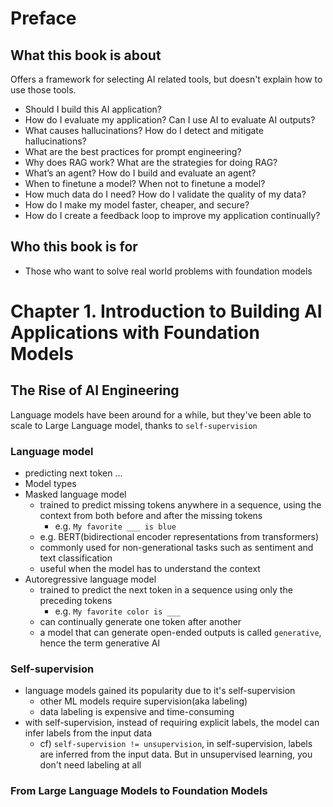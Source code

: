 # Preface

## What this book is about

Offers a framework for selecting AI related tools, but doesn't explain how to use those tools.

- Should I build this AI application?
- How do I evaluate my application? Can I use AI to evaluate AI outputs?
- What causes hallucinations? How do I detect and mitigate hallucinations?
- What are the best practices for prompt engineering?
- Why does RAG work? What are the strategies for doing RAG?
- What’s an agent? How do I build and evaluate an agent?
- When to finetune a model? When not to finetune a model?
- How much data do I need? How do I validate the quality of my data?
- How do I make my model faster, cheaper, and secure?
- How do I create a feedback loop to improve my application continually?

## Who this book is for

- Those who want to solve real world problems with foundation models

# Chapter 1. Introduction to Building AI Applications with Foundation Models

## The Rise of AI Engineering

Language models have been around for a while, but they've been able to scale to Large Language model, thanks to
`self-supervision`

### Language model

- predicting next token ...
- Model types
- Masked language model
    - trained to predict missing tokens anywhere in a sequence, using the context from both before and after the
      missing tokens
        - e.g. `My favorite ___ is blue`
    - e.g. BERT(bidirectional encoder representations from transformers)
    - commonly used for non-generational tasks such as sentiment and text classification
    - useful when the model has to understand the context
- Autoregressive language model
    - trained to predict the next token in a sequence using only the preceding tokens
        - e.g. `My favorite color is ___`
    - can continually generate one token after another
    - a model that can generate open-ended outputs is called `generative`, hence the term generative AI

### Self-supervision

- language models gained its popularity due to it's self-supervision
    - other ML models require supervision(aka labeling)
    - data labeling is expensive and time-consuming
- with self-supervision, instead of requiring explicit labels, the model can infer labels from the input data
    - cf) `self-supervision != unsupervision`, in self-supervision, labels are inferred from the input data. But
      in unsupervised learning, you don't need labeling at all

### From Large Language Models to Foundation Models 
